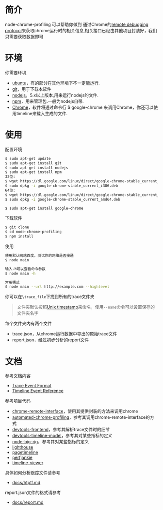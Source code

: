 # 简介
node-chrome-profiling 可以帮助你做到
通过Chrome的[remote debugging protocol](https://developer.chrome.com/devtools/docs/debugger-protocol)来获取chrome运行时的相关信息,相关接口已经由其他项目封装好，我们只需要获取数据即可

# 环境
你需要环境  
* [ubuntu](https://www.ubuntu.com/)，有的部分在其他环境下不一定能运行.  
* [git](https://git-scm.com/)，用于下载本软件  
* [nodejs](https://nodejs.org/en/)，5.x以上版本,用来运行nodejs的文件.  
* [npm](https://npmjs.com/)，用来管理包.一般为nodejs自带.  
* [Chrome](http://www.google.cn/chrome/browser/desktop/index.html)，软件将通过命令行 $ google-chrome 来调用Chrome，你还可以使用timeline来载入生成的文件.  

# 使用
配置环境
```sh
$ sudo apt-get update  
$ sudo apt-get install git
$ sudo apt-get install nodejs  
$ sudo apt-get install npm
32位:
$ wget https://dl.google.com/linux/direct/google-chrome-stable_current_i386.deb
$ sudo dpkg -i google-chrome-stable_current_i386.deb
64位:
$ wget https://dl.google.com/linux/direct/google-chrome-stable_current_amd64.deb
$ sudo dpkg -i google-chrome-stable_current_amd64.deb

$ sudo apt-get install google-chrome
```
下载软件
```sh
$ git clone 
$ cd node-chrome-profiling
$ npm install
```
使用
```sh
使用默认网站百度，测试你的网络是否接通
$ node main 

输入-h可以查看命令参数
$ node main -h

常用模式
$ node main --url http://example.com --highlevel
```
你可以在`\trace_file`下找到所有的trace文件夹  

>文件夹默认按照[Unix timestamp](http://www.unixtimestamp.com/)来命名，使用`--name`命令可以设置保存的文件夹名字  

每个文件夹内有两个文件  
* trace.json，从chrome运行数据中导出的原始trace文件
* report.json，经过初步分析的report文件

# 文档
参考文档内容  
*    [Trace Event Format](https://docs.google.com/document/d/1CvAClvFfyA5R-PhYUmn5OOQtYMH4h6I0nSsKchNAySU/preview)  
*    [Timeline Event Reference ](https://developers.google.com/web/tools/chrome-devtools/evaluate-performance/performance-reference?hl=en)

参考项目代码  
*    [chrome-remote-interface](https://github.com/cyrus-and/chrome-remote-interface)，使用其提供封装的方法来调用chrome  
*    [automated-chrome-profiling](https://github.com/paulirish/automated-chrome-profiling)，参考其调用chrome-remote-interface的方式  
*    [devtools-frontend](https://github.com/ChromeDevTools/devtools-frontend)，参考其解析trace文件时的细节  
*    [devtools-timeline-model](https://github.com/paulirish/devtools-timeline-model)，参考其对某些指标的定义  
*    [node-big-rig](https://github.com/GoogleChrome/node-big-rig)，参考其对某些指标的定义  
*    [lighthouse](https://github.com/GoogleChrome/lighthouse)  
*    [pagetimeline](https://github.com/the1sky/pagetimeline)  
*    [perfjankie](https://github.com/axemclion/perfjankie)  
*    [timeline-viewer](https://github.com/ChromeDevTools/timeline-viewer)  

具体如何分析跟踪文件请参考
* [docs/htptf.md]()

report.json文件的格式请参考
* [docs/report.md]()